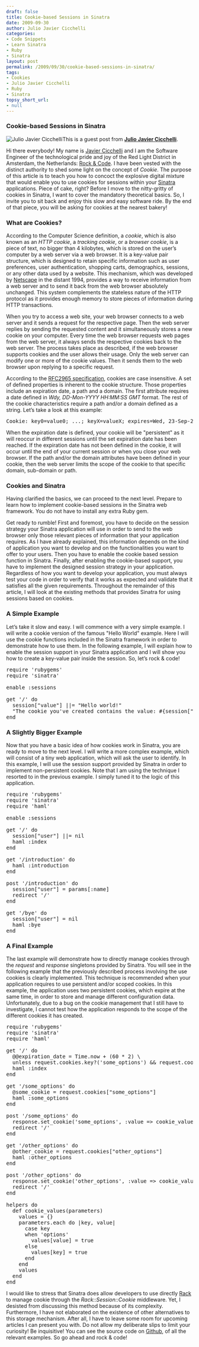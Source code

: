 ```yaml
---
draft: false
title: Cookie-based Sessions in Sinatra
date: 2009-09-30
author: Julio Javier Cicchelli
categories:
- Code Snippets
- Learn Sinatra
- Ruby
- Sinatra
layout: post
permalink: /2009/09/30/cookie-based-sessions-in-sinatra/
tags:
- Cookies
- Julio Javier Cicchelli
- Ruby
- Sinatra
topsy_short_url:
- null
---
```


<div>
  <h3>
    Cookie-based Sessions in Sinatra
  </h3>
  
  <p class="block">
    <img class="alignright" title="Julio Javier Cicchelli" src="http://www.rubylearning.com/images/jjcicchelli.jpg" alt="Julio Javier Cicchelli" />This is a guest post from <b><a href="http://rubylearning.com/blog/2009/07/20/julio-javier-cicchelli-how-do-i-learn-and-master-sinatra/">Julio Javier Cicchelli</a></b>.
  </p>
  
  <p>
    Hi there everybody! My name is <a href="http://twitter.com/monsieur_rock" >Javier Cicchelli</a> and I am the Software Engineer of the technological pride and joy of the Red Light District in Amsterdam, the Netherlands: <a href="http://rock-n-code.com" >Rock & Code</a>. I have been vested with the distinct authority to shed some light on the concept of <em>Cookie</em>. The purpose of this article is to teach you how to concoct the explosive digital mixture that would enable you to use cookies for sessions within your <a href="http://www.sinatrarb.com/" >Sinatra</a> applications. Piece of cake, right? Before I move to the nitty-gritty of cookies in Sinatra, I want to cover the mandatory theoretical basics. So, I invite you to sit back and enjoy this slow and easy software ride. By the end of that piece, you will be asking for cookies at the nearest bakery!
  </p>
  
  <h3>
    What are Cookies?
  </h3>
  
  <p>
    According to the Computer Science definition, a <em>cookie</em>, which is also known as an <em>HTTP cookie</em>, a <em>tracking cookie</em>, or a <em>browser cookie</em>, is a piece of text, no bigger than 4 kilobytes, which is stored on the user&rsquo;s computer by a web server via a web browser. It is a key-value pair structure, which is designed to retain specific information such as user preferences, user authentication, shopping carts, demographics, sessions, or any other data used by a website. This mechanism, which was developed by <a href="http://netscape.aol.com/" >Netscape</a> in the distant 1994, provides a way to receive information from a web server and to send it back from the web browser absolutely unchanged. This system complements the stateless nature of the HTTP protocol as it provides enough memory to store pieces of information during HTTP transactions.
  </p>
  
  <p>
    When you try to access a web site, your web browser connects to a web server and it sends a request for the respective page. Then the web server replies by sending the requested content and it simultaneously stores a new cookie on your computer. Every time the web browser requests web pages from the web server, it always sends the respective cookies back to the web server. The process takes place as described, if the web browser supports cookies and the user allows their usage. Only the web server can modify one or more of the cookie values. Then it sends them to the web browser upon replying to a specific request.
  </p>
  
  <p>
    According to the <a href="http://rfc.dotsrc.org/rfc/rfc2965.html" >RFC2965 specification</a>, cookies are case insensitive. A set of defined properties is inherent to the cookie structure. Those properties include an expiration date, a path and a domain. The first attribute requires a date defined in <em>Wdy, DD-Mon-YYYY HH:MM:SS GMT</em> format. The rest of the cookie characteristics require a path and/or a domain defined as a string. Let&rsquo;s take a look at this example:
  </p>
  
  <pre>Cookie: key0=value0; ...; keyX=valueX; expires=Wed, 23-Sep-2009 23:59:59 GMT; path=/; domain=.yoursite.com
</pre>
  
  <p>
    When the expiration date is defined, your cookie will be "persistent" as it will reoccur in different sessions until the set expiration date has been reached. If the expiration date has not been defined in the cookie, it will occur until the end of your current session or when you close your web browser. If the path and/or the domain attributes have been defined in your cookie, then the web server limits the scope of the cookie to that specific domain, sub-domain or path.
  </p>
  
  <h3>
    Cookies and Sinatra
  </h3>
  
  <p>
    Having clarified the basics, we can proceed to the next level. Prepare to learn how to implement cookie-based sessions in the Sinatra web framework. You do not have to install any extra Ruby gem.
  </p>
  
  <p>
    Get ready to rumble! First and foremost, you have to decide on the session strategy your Sinatra application will use in order to send to the web browser only those relevant pieces of information that your application requires. As I have already explained, this information depends on the kind of application you want to develop and on the functionalities you want to offer to your users. Then you have to enable the cookie based session function in Sinatra. Finally, after enabling the cookie-based support, you have to implement the designed session strategy in your application. Regardless of how you want to develop your application, you must always test your code in order to verify that it works as expected and validate that it satisfies all the given requirements. Throughout the remainder of this article, I will look at the existing methods that provides Sinatra for using sessions based on cookies.
  </p>
  
  <h3>
    A Simple Example
  </h3>
  
  <p>
    Let&rsquo;s take it slow and easy. I will commence with a very simple example. I will write a cookie version of the famous "Hello World" example. Here I will use the cookie functions included in the Sinatra framework in order to demonstrate how to use them. In the following example, I will explain how to enable the session support in your Sinatra application and I will show you how to create a key-value pair inside the session. So, let&rsquo;s rock & code!
  </p>
  
  <pre>require 'rubygems'
require 'sinatra'

enable :sessions

get '/' do
  session["value"] ||= "Hello world!"
  "The cookie you've created contains the value: #{session["value"]}"
end
</pre>
  
  <h3>
    A Slightly Bigger Example
  </h3>
  
  <p>
    Now that you have a basic idea of how cookies work in Sinatra, you are ready to move to the next level. I will write a more complex example, which will consist of a tiny web application, which will ask the user to identify. In this example, I will use the session support provided by Sinatra in order to implement non-persistent cookies. Note that I am using the technique I resorted to in the previous example. I simply tuned it to the logic of this application.
  </p>
  
  <pre>require 'rubygems'
require 'sinatra'
require 'haml'

enable :sessions

get '/' do
  session["user"] ||= nil
  haml :index
end

get '/introduction' do
  haml :introduction
end

post '/introduction' do
  session["user"] = params[:name]
  redirect '/'
end

get '/bye' do
  session["user"] = nil
  haml :bye
end
</pre>
  
  <h3>
    A Final Example
  </h3>
  
  <p>
    The last example will demonstrate how to directly manage cookies through the <em>request</em> and <em>response</em> singletons provided by Sinatra. You will see in the following example that the previously described process involving the use cookies is clearly implemented. This technique is recommended when your application requires to use persistent and/or scoped cookies. In this example, the application uses two persistent cookies, which expire at the same time, in order to store and manage different configuration data. Unfortunately, due to a bug on the cookie management that I still have to investigate, I cannot test how the application responds to the scope of the different cookies it has created.
  </p>
  
  <pre>require 'rubygems'
require 'sinatra'
require 'haml'

get '/' do
  @@expiration_date = Time.now + (60 * 2) \
  unless request.cookies.key?('some_options') &#038;&#038; request.cookies.key?('other_options')
  haml :index
end

get '/some_options' do
  @some_cookie = request.cookies["some_options"]
  haml :some_options
end

post '/some_options' do  
  response.set_cookie('some_options', :value => cookie_values(params), :expires => @@expiration_date)
  redirect '/'
end

get '/other_options' do
  @other_cookie = request.cookies["other_options"]
  haml &#58;other_options
end

post '/other_options' do
  response.set_cookie('other_options', :value => cookie_values(params),:expires => @@expiration_date)
  redirect '/'
end

helpers do
  def cookie_values(parameters)
    values = {}
    parameters.each do |key, value|
      case key
      when 'options'
        values[value] = true
      else
        values[key] = true
      end
    end
    values
  end
end
</pre>
  
  <p>
    I would like to stress that Sinatra does allow developers to use directly <a href="http://rack.rubyforge.org/" >Rack</a> to manage cookie through the <em>Rack::Session::Cookie</em> middleware. Yet, I desisted from discussing this method because of its complexity. Furthermore, I have not elaborated on the existence of other alternatives to this storage mechanism. After all, I have to leave some room for upcoming articles I can present you with. Do not allow my deliberate slips to limit your curiosity! Be inquisitive! You can see the source code on <a href="http://gist.github.com/205962" >Github</a>, of all the relevant examples. So go ahead and rock & code!
  </p>
</div>

